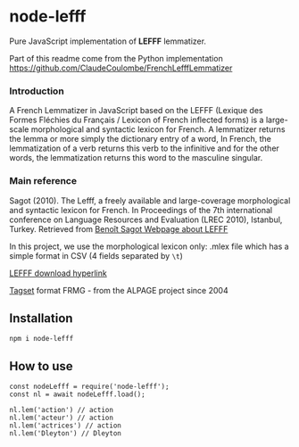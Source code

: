 # node-lefff

Pure JavaScript implementation of **LEFFF** lemmatizer.

Part of this readme come from the Python implementation https://github.com/ClaudeCoulombe/FrenchLefffLemmatizer

### Introduction

A French Lemmatizer in JavaScript based on the LEFFF (Lexique des Formes Fléchies du Français / Lexicon of French inflected forms) is a large-scale morphological and syntactic lexicon for French. A lemmatizer returns the lemma or more simply the dictionary entry of a word, In French, the lemmatization of a verb returns this verb to the infinitive and for the other words, the lemmatization returns this word to the masculine singular.

### Main reference

Sagot (2010). The Lefff, a freely available and large-coverage morphological and syntactic lexicon for French. 
In Proceedings of the 7th international conference on Language Resources and Evaluation (LREC 2010), Istanbul, Turkey.
Retrieved from [Benoît Sagot Webpage about LEFFF](http://alpage.inria.fr/~sagot/lefff-en.html)

In this project, we use the morphological lexicon only: 
.mlex file which has a simple format in CSV (4 fields separated by `\t`)

[LEFFF download hyperlink](https://gforge.inria.fr/frs/download.php/file/34601/lefff-3.4.mlex.tgz)

[Tagset](http://alpage.inria.fr/frmgwiki/content/tagset-frmg) format FRMG - from the ALPAGE project since 2004

## Installation

    npm i node-lefff

## How to use

    const nodeLefff = require('node-lefff');
    const nl = await nodeLefff.load();
    
    nl.lem('action') // action
    nl.lem('acteur') // action
    nl.lem('actrices') // action
    nl.lem('Dleyton') // Dleyton
  